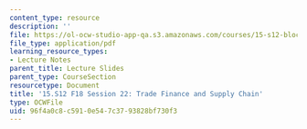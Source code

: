```yaml
---
content_type: resource
description: ''
file: https://ol-ocw-studio-app-qa.s3.amazonaws.com/courses/15-s12-blockchain-and-money-fall-2018/96f4a0c8c5910e547c3793828bf730f3_MIT15_S12F18_ses22.pdf
file_type: application/pdf
learning_resource_types:
- Lecture Notes
parent_title: Lecture Slides
parent_type: CourseSection
resourcetype: Document
title: '15.S12 F18 Session 22: Trade Finance and Supply Chain'
type: OCWFile
uid: 96f4a0c8-c591-0e54-7c37-93828bf730f3
---
```

